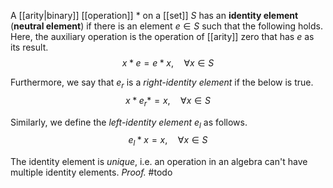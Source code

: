 
A [[arity|binary]] [[operation]] $*$ on a [[set]] $S$ has an **identity element** (**neutral element**) if there is an element $e \in S$ such that the following holds. Here, the auxiliary operation is the operation of [[arity]] zero that has $e$ as its result.
$$
x * e = e * x, \quad \forall x \in S
$$

Furthermore, we say that $e_{r}$ is a *right-identity element* if the below is true.
$$
x * e_{r}* = x, \quad \forall x \in S
$$

Similarly, we define the *left-identity element* $e_{l}$ as follows.
$$
e_{l} * x = x, \quad \forall x \in S
$$

The identity element is *unique*, i.e. an operation in an algebra can't have multiple identity elements. *Proof.* #todo 